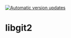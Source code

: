 [![Automatic version updates](https://github.com/ZOSOpenTools/libgit2port/actions/workflows/bump.yml/badge.svg)](https://github.com/ZOSOpenTools/libgit2port/actions/workflows/bump.yml)

# libgit2
